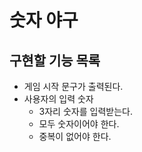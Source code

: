 # 숫자 야구

## 구현할 기능 목록

- 게임 시작 문구가 출력된다.
- 사용자의 입력 숫자
  - 3자리 숫자를 입력받는다.
  - 모두 숫자이어야 한다.
  - 중복이 없어야 한다.
